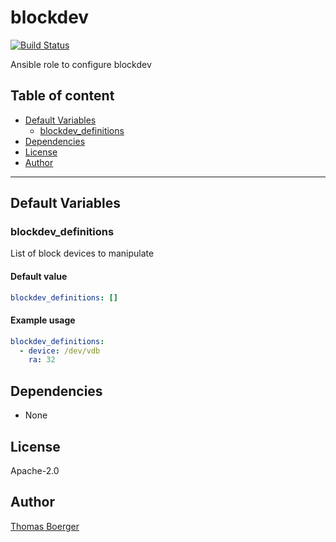 # blockdev

[![Build Status](https://cloud.drone.io/api/badges/rolehippie/blockdev/status.svg)](https://cloud.drone.io/rolehippie/blockdev)

Ansible role to configure blockdev

## Table of content

* [Default Variables](#default-variables)
  * [blockdev_definitions](#blockdev_definitions)
* [Dependencies](#dependencies)
* [License](#license)
* [Author](#author)

---

## Default Variables

### blockdev_definitions

List of block devices to manipulate

#### Default value

```YAML
blockdev_definitions: []
```

#### Example usage

```YAML
blockdev_definitions:
  - device: /dev/vdb
    ra: 32
```

## Dependencies

* None

## License

Apache-2.0

## Author

[Thomas Boerger](https://github.com/tboerger)
